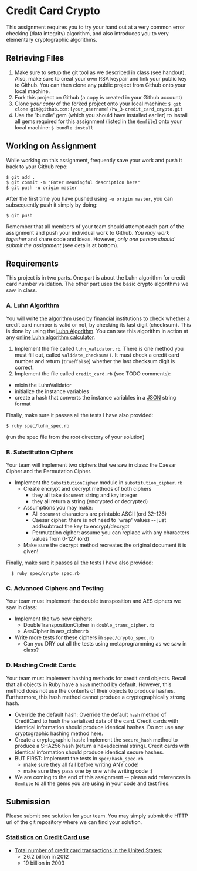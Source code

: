 # Credit Card Crypto

This assignment requires you to try your hand out at a very common error checking (data integrity) algorithm, and also introduces you to very elementary cryptographic algorithms.

## Retrieving Files
1. Make sure to setup the git tool as we described in class (see handout). Also, make sure to creat your own RSA keypair and link your public key to Github. You can then clone any public project from Github onto your local machine.
2. Fork this project on Github (a copy is created in your Github account)
3. Clone *your copy* of the forked project onto your local machine:
`$ git clone git@github.com:[your_username]/hw_3-credit_card_crypto.git`
4. Use the 'bundle' gem (which you should have installed earlier) to install all gems required for this assignment (listed in the `Gemfile`) onto your local machine: `$ bundle install`

## Working on Assignment
While working on this assignment, frequently save your work and push it back to your Github repo:

    $ git add .
    $ git commit -m "Enter meaningful description here"
    $ git push -u origin master

After the first time you have pushed using `-u origin master`, you can subsequently push it simply by doing:

    $ git push

Remember that all members of your team should attempt each part of the assignment and push your individual work to Github. *You may work together* and share code and ideas. However, *only one person should submit the assignment* (see details at bottom).

## Requirements

This project is in two parts. One part is about the Luhn algorithm for credit card number validation. The other part uses the basic crypto algorithms we saw in class.

### A. Luhn Algorithm
You will write the algorithm used by financial institutions to check whether a credit card number is valid or not, by checking its last digit (checksum). This is done by using the [Luhn Algorithm](http://en.wikipedia.org/wiki/Luhn_algorithm). You can see this algorithm in action at any [online Luhn algorithm calculator](http://planetcalc.com/2464/).

1. Implement the file called `luhn_validator.rb`. There is one method you must fill out, called `validate_checksum()`. It must check a credit card number and return (`true`/`false`) whether the last checksum digit is correct.
2. Implement the file called `credit_card.rb` (see TODO comments):
  - mixin the LuhnValidator
  - initialize the instance variables
  - create a hash that converts the instance variables in a [JSON](http://en.wikipedia.org/wiki/JSON) string format

Finally, make sure it passes all the tests I have also provided:

    $ ruby spec/luhn_spec.rb

(run the spec file from the root directory of your solution)

### B. Substitution Ciphers
Your team will implement two ciphers that we saw in class: the Caesar Cipher and the Permutation Cipher.

- Implement the `SubstitutionCipher` module in `substitution_cipher.rb`
  - Create encrypt and decrypt methods of both ciphers
    - they all take `document` string and `key` integer
    - they all return a string (encrypted or decrypted)
  - Assumptions you may make:
    - All `document` characters are printable ASCII (ord 32-126)
    - Caesar cipher: there is not need to 'wrap' values -- just add/subtract the key to encrypt/decrypt
    - Permutation cipher: assume you can replace with any characters values from 0-127 (ord)
  - Make sure the decrypt method recreates the original document it is given!

Finally, make sure it passes all the tests I have also provided:

      $ ruby spec/crypto_spec.rb

### C. Advanced Ciphers and Testing
Your team must implement the double transposition and AES ciphers we saw in class:

- Implement the two new ciphers:
  - DoubleTranspositionCipher in `double_trans_cipher.rb`
  - AesCipher in aes_cipher.rb
- Write more tests for these ciphers in `spec/crypto_spec.rb`
  - Can you DRY out all the tests using metaprogramming as we saw in class?

### D. Hashing Credit Cards
Your team must implement hashing methods for credit card objects. Recall that all objects in Ruby have a `hash` method by default. However, this method does not use the contents of their objects to produce hashes. Furthermore, this hash method cannot produce a cryptographically strong hash.

- Override the default hash: Override the default `hash` method of CreditCard to hash the serialized data of the card. Credit cards with identical information should produce identical hashes. Do not use any cryptographic hashing method here.
- Create a cryptographic hash: Implement the `secure_hash` method to produce a SHA256 hash (return a hexadecimal string). Credit cards with identical information should produce identical secure hashes.
- BUT FIRST: Implement the tests in `spec/hash_spec.rb`
  - make sure they all fail before writing ANY code!
  - make sure they pass one by one while writing code :)
- We are coming to the end of this assignment -- please add references in `Gemfile` to all the gems you are using in your code and test files.


## Submission
Please submit one solution for your team. You may simply submit the HTTP url of the git repository where we can find your solution.

### [Statistics on Credit Card use](http://www.creditcards.com/credit-card-news/credit-card-industry-facts-personal-debt-statistics-1276.php)
- [Total number of credit card transactions in the United States:](http://www.creditcards.com/credit-card-news/credit-card-industry-facts-personal-debt-statistics-1276.php#ixzz3VSrXbOYz)
  - 26.2 billion in 2012
  - 19 billion in 2003
